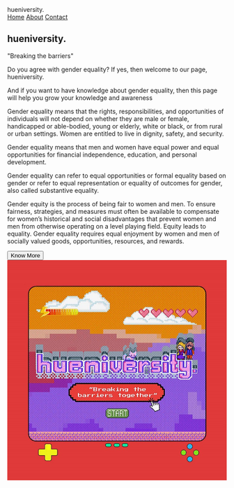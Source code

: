 <!DOCTYPE html>
<html lang="en">
  <head>
    <meta charset="UTF-8" />
    <meta name="viewport" content="width=device-width, initial-scale=1.0" />
    <title>Document</title>
    <link rel="stylesheet" href="style.css" />
  </head>
  <body>
    <nav>
      <div class="logo">hueniversity.</div>
      <div class="nav-items">
        <a href="/">Home</a> <a href="/">About</a> <a href="/">Contact</a>
      </div>
    </nav>
    <section class="hero">
      <div class="hero-container">
        <div class="column-left">
          <h1>hueniversity.</h1>
          <p>
            "Breaking the barriers"
        </p>
        <p>
            Do you agree with gender equality? If yes, then welcome to our page, hueniversity.
        </p>
            <p>
                And if you want to have knowledge about gender equality, 
                then this page 
                will help you grow your knowledge and awareness
            </p>
          <p> Gender equality means that the rights, responsibilities, and opportunities of individuals will not depend on whether they are male or female, handicapped or able-bodied, young or elderly, white or black, or from rural or urban settings. Women are entitled to live in dignity, safety, and security. </p>
            <p> Gender equality means that men and women have equal power and equal opportunities for financial independence, education, and personal development. </p>
            <p> Gender equality can refer to equal opportunities or formal equality based on gender or refer to equal representation or equality of outcomes for gender, also called substantive equality. </p>
            <p> Gender equity is the process of being fair to women and men. To ensure fairness, strategies, and measures must often be available to compensate for women’s historical and social disadvantages that prevent women and men from otherwise operating on a level playing field. Equity leads to equality.
              Gender equality requires equal enjoyment by women and men of socially valued goods, opportunities, resources, and rewards. </p>
          <button>Know More</button>
        </div>
        <div class="column-right">
          <img src="./huenversity-image.png" alt="huenversity-image-logo.png" class=".hero-image"/>
        </div>
      </div>
    </section>
  </body>
</html>
